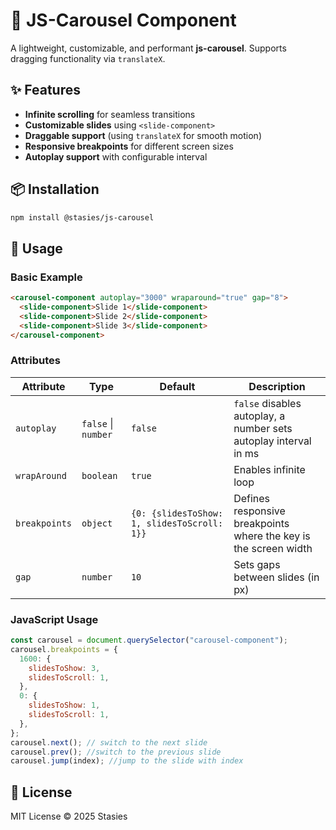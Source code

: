 # 🚀 JS-Carousel Component

A lightweight, customizable, and performant **js-carousel**. Supports dragging functionality via `translateX`.

## ✨ Features

- **Infinite scrolling** for seamless transitions
- **Customizable slides** using `<slide-component>`
- **Draggable support** (using `translateX` for smooth motion)
- **Responsive breakpoints** for different screen sizes
- **Autoplay support** with configurable interval

## 📦 Installation

```sh
npm install @stasies/js-carousel
```

## 🚀 Usage

### Basic Example

```html
<carousel-component autoplay="3000" wraparound="true" gap="8">
  <slide-component>Slide 1</slide-component>
  <slide-component>Slide 2</slide-component>
  <slide-component>Slide 3</slide-component>
</carousel-component>
```

### Attributes

| Attribute     | Type                | Default                                     | Description                                                      |
| ------------- | ------------------- | ------------------------------------------- | ---------------------------------------------------------------- |
| `autoplay`    | `false` \| `number` | `false`                                     | `false` disables autoplay, a number sets autoplay interval in ms |
| `wrapAround`  | `boolean`           | `true`                                      | Enables infinite loop                                            |
| `breakpoints` | `object`            | `{0: {slidesToShow: 1, slidesToScroll: 1}}` | Defines responsive breakpoints where the key is the screen width |
| `gap`         | `number`            | `10`                                        | Sets gaps between slides (in px)                                 |

### JavaScript Usage

```javascript
const carousel = document.querySelector("carousel-component");
carousel.breakpoints = {
  1600: {
    slidesToShow: 3,
    slidesToScroll: 1,
  },
  0: {
    slidesToShow: 1,
    slidesToScroll: 1,
  },
};
carousel.next(); // switch to the next slide
carousel.prev(); //switch to the previous slide
carousel.jump(index); //jump to the slide with index
```

## 📄 License

MIT License © 2025 Stasies

